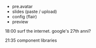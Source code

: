 - pre.avatar
- slides (paste / upload)
- config (flair)
- preview

18:00 surf the internet. google's 27th anni?

21:35 component libraries
